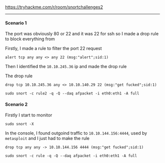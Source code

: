 https://tryhackme.com/r/room/snortchallenges2

---

#### Scenario 1

The port was obviously 80 or 22 and it was 22 for ssh so I made a drop rule to block everything from

Firstly, I made a rule to filter the port 22 request
```text
alert tcp any any <> any 22 (msg:"alert";sid:1)
```

Then I identified the `10.10.245.36` ip and made the drop rule

The drop rule
```text
drop tcp 10.10.245.36 any <> 10.10.140.29 22 (msg:"get fucked";sid:1)
```

```shell
sudo snort -c rule2 -q -Q --daq afpacket -i eth0:eth1 -A full
```

#### Scenario 2

Firstly I start to monitor
```shell
sudo snort -X
```

In the console, I found outgoind traffic to `10.10.144.156:4444`, used by `metasploit` and I just had to make the rule

```text
drop tcp any any -> 10.10.144.156 4444 (msg:"get fucked";sid:1)
```

```shell
sudo snort -c rule -q -Q --daq afpacket -i eth0:eth1 -A full
```
